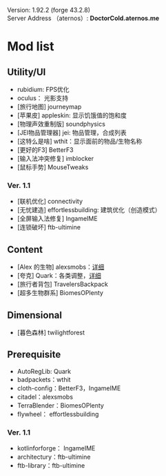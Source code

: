 Version: 1.92.2 (forge 43.2.8) <br />
Server Address （aternos）: **DoctorCold.aternos.me** <br />

# Mod list <br />
## Utility/UI
- rubidium: FPS优化
- oculus： 光影支持
- [旅行地图] journeymap
- [苹果皮] appleskin: 显示饥饿值的饱和度 
- [物理声效重制版] soundphysics
- [JEI物品管理器] jei: 物品管理，合成列表
- [这特么是啥] wthit：显示面前的物品/生物名称
- [更好的F3] BetterF3
- [输入法冲突修复] imblocker
- [鼠标手势] MouseTweaks
### Ver. 1.1
- [联机优化] connectivity
- [无忧建造] effortlessbuilding: 建筑优化（创造模式）
- [全屏输入法修复] IngameIME
- [连锁破坏] ftb-ultimine


## Content
- [Alex 的生物] alexsmobs：[详细](https://www.bilibili.com/video/BV1uQ4y1X78P/?spm_id_from=333.880.my_history.page.click)
- [夸克] Quark：各类调整，[详细](https://www.bilibili.com/video/BV1TN4y1M7Gv/?spm_id_from=333.999.0.0) 
- [旅行者背包] TravelersBackpack
- [超多生物群系] BiomesOPlenty


## Dimensional
- [暮色森林] twilightforest

## Prerequisite 
- AutoRegLib: Quark
- badpackets：wthit
- cloth-config：BetterF3，IngameIME
- citadel：alexsmobs
- TerraBlender：BiomesOPlenty
- flywheel： effortlessbuilding
### Ver. 1.1
- kotlinforforge： IngameIME
- architectury：ftb-ultimine
- ftb-library：ftb-ultimine
